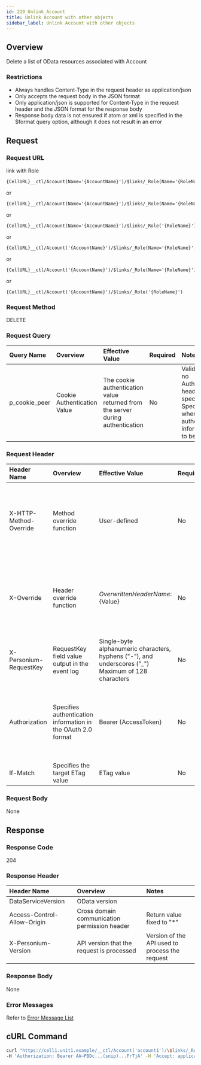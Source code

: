 ```yaml
---
id: 220_Unlink_Account
title: Unlink Account with other objects
sidebar_label: Unlink Account with other objects
---
```


## Overview

Delete a list of OData resources associated with Account

### Restrictions

* Always handles Content-Type in the request header as application/json
* Only accepts the request body in the JSON format
* Only application/json is supported for Content-Type in the request header and the JSON format for the response body
* Response body data is not ensured if atom or xml is specified in the $format query option, although it does not result in an error


## Request

### Request URL

link with Role

```
{CellURL}__ctl/Account(Name='{AccountName}')/$links/_Role(Name='{RoleName}',_Box.Name='{BoxName}')
```

or

```
{CellURL}__ctl/Account(Name='{AccountName}')/$links/_Role(Name='{RoleName}')
```

or

```
{CellURL}__ctl/Account(Name='{AccountName}')/$links/_Role('{RoleName}')
```

or

```
{CellURL}__ctl/Account('{AccountName}')/$links/_Role(Name='{RoleName}',_Box.Name='{BoxName}')
```

or

```
{CellURL}__ctl/Account('{AccountName}')/$links/_Role(Name='{RoleName}')
```

or

```
{CellURL}__ctl/Account('{AccountName}')/$links/_Role('{RoleName}')
```

### Request Method

DELETE

### Request Query

|Query Name|Overview|Effective Value|Required|Notes|
|:--|:--|:--|:--|:--|
|p_cookie_peer|Cookie Authentication Value|The cookie authentication value returned from the server during authentication|No|Valid only if no Authorization header specified<br>Specify this when cookie authentication information is to be used|

### Request Header

|Header Name|Overview|Effective Value|Required|Notes|
|:--|:--|:--|:--|:--|
|X-HTTP-Method-Override|Method override function|User-defined|No|If you specify this value when requesting with the POST method, the specified value will be used as a method.|
|X-Override|Header override function|${OverwrittenHeaderName}:${Value}|No|Overwrite normal HTTP header value. To overwrite multiple headers, specify multiple X-Override headers.|
|X-Personium-RequestKey|RequestKey field value output in the event log|Single-byte alphanumeric characters, hyphens ("-"), and underscores ("_")<br>Maximum of 128 characters|No|PCS-${32 character string with UUID} by default|
|Authorization|Specifies authentication information in the OAuth 2.0 format|Bearer {AccessToken}|No|* Authentication tokens are the tokens acquired using the Authentication Token Acquisition API|
|If-Match|Specifies the target ETag value|ETag value|No||

### Request Body

None


## Response

### Response Code

204

### Response Header

|Header Name|Overview|Notes|
|:--|:--|:--|
|DataServiceVersion|OData version||
|Access-Control-Allow-Origin|Cross domain communication permission header|Return value fixed to "*"|
|X-Personium-Version|API version that the request is processed|Version of the API used to process the request|

### Response Body

None

### Error Messages

Refer to [Error Message List](004_Error_Messages.md)


## cURL Command

```sh
curl "https://cell1.unit1.example/__ctl/Account('account1')/\$links/_Role('role1')" -X DELETE -i \
-H 'Authorization: Bearer AA~PBDc...(snip)...FrTjA' -H 'Accept: application/json'
```


